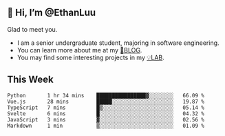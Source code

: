 ## 👋 Hi, I’m @EthanLuu

Glad to meet you.

- I am a senior undergraduate student, majoring in software engineering.
- You can learn more about me at my [📝BLOG](https://blog.ethanloo.cn).
- You may find some interesting projects in my [💡LAB](https://lab.ethanloo.cn).

## This Week
<!--START_SECTION:waka-->

```text
Python       1 hr 34 mins    ████████████████▓░░░░░░░░   66.09 %
Vue.js       28 mins         █████░░░░░░░░░░░░░░░░░░░░   19.87 %
TypeScript   7 mins          █▒░░░░░░░░░░░░░░░░░░░░░░░   05.14 %
Svelte       6 mins          █░░░░░░░░░░░░░░░░░░░░░░░░   04.32 %
JavaScript   3 mins          ▓░░░░░░░░░░░░░░░░░░░░░░░░   02.56 %
Markdown     1 min           ▒░░░░░░░░░░░░░░░░░░░░░░░░   01.09 %
```

<!--END_SECTION:waka-->

